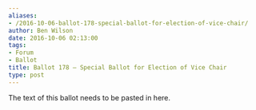 ```yaml
---
aliases:
- /2016-10-06-ballot-178-special-ballot-for-election-of-vice-chair/
author: Ben Wilson
date: 2016-10-06 02:13:00
tags:
- Forum
- Ballot
title: Ballot 178 – Special Ballot for Election of Vice Chair
type: post
---
```


The text of this ballot needs to be pasted in here.